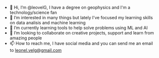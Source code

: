 - 👋 Hi, I’m @leovelG, I have a degree on geophysics and I'm a technology/science fan
- 👀 I’m interested in many things but lately I've focused my learning skills on data analisis and machine learning 
- 🌱 I’m currently learning tools to help solve problems using ML and AI 
- 💞️ I’m looking to collaborate on creative projects, support and learn from amazing people  
- 📫 How to reach me, I have social media and you can send me an email to leonel.velg@gmail.com

<!---
leovelG/leovelG is a ✨ special ✨ repository because its `README.md` (this file) appears on your GitHub profile.
You can click the Preview link to take a look at your changes.
--->

